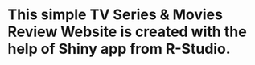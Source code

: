 # This simple TV Series & Movies Review Website is created with the help of Shiny app from R-Studio.
